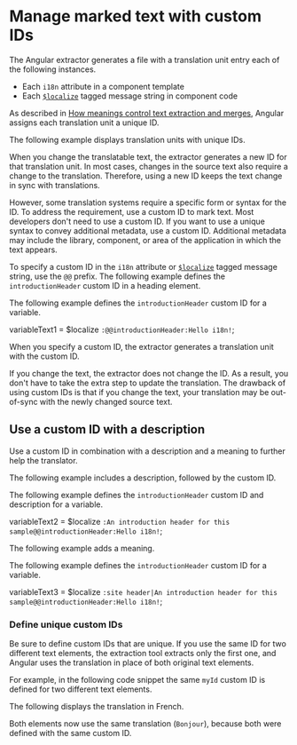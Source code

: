 # Manage marked text with custom IDs

The Angular extractor generates a file with a translation unit entry each of the following instances.

* Each `i18n` attribute in a component template
* Each [`$localize`][ApiLocalizeInitLocalize] tagged message string in component code

As described in [How meanings control text extraction and merges][GuideI18nCommonPrepareHowMeaningsControlTextExtractionAndMerges], Angular assigns each translation unit a unique ID.

The following example displays translation units with unique IDs.

<docs-code header="messages.fr.xlf.html" path="src/content/examples/i18n/doc-files/messages.fr.xlf.html" visibleRegion="generated-id"/>

When you change the translatable text, the extractor generates a new ID for that translation unit.
In most cases, changes in the source text also require a change to the translation.
Therefore, using a new ID keeps the text change in sync with translations.

However, some translation systems require a specific form or syntax for the ID.
To address the requirement, use a custom ID to mark text.
Most developers don't need to use a custom ID.
If you want to use a unique syntax to convey additional metadata, use a custom ID.
Additional metadata may include the library, component, or area of the application in which the text appears.

To specify a custom ID in the `i18n` attribute or [`$localize`][ApiLocalizeInitLocalize] tagged message string, use the `@@` prefix.
The following example defines the `introductionHeader` custom ID in a heading element.

<docs-code header="app/app.component.html" path="src/content/examples/i18n/doc-files/app.component.html" visibleRegion="i18n-attribute-solo-id"/>

The following example defines the `introductionHeader` custom ID for a variable.

<!--todo: replace with code example -->

<docs-code language="typescript">

variableText1 = $localize `:@@introductionHeader:Hello i18n!`;

</docs-code>

When you specify a custom ID, the extractor generates a translation unit with the custom ID.

<docs-code header="messages.fr.xlf.html" path="src/content/examples/i18n/doc-files/messages.fr.xlf.html" visibleRegion="custom-id"/>

If you change the text, the extractor does not change the ID.
As a result, you don't have to take the extra step to update the translation.
The drawback of using custom IDs is that if you change the text, your translation may be out-of-sync with the newly changed source text.

## Use a custom ID with a description

Use a custom ID in combination with a description and a meaning to further help the translator.

The following example includes a description, followed by the custom ID.

<docs-code header="app/app.component.html" path="src/content/examples/i18n/doc-files/app.component.html" visibleRegion="i18n-attribute-id"/>

The following example defines the `introductionHeader` custom ID and description for a variable.

<!--todo: replace with code example -->

<docs-code language="typescript">

variableText2 = $localize `:An introduction header for this sample@@introductionHeader:Hello i18n!`;

</docs-code>

The following example adds a meaning.

<docs-code header="app/app.component.html" path="src/content/examples/i18n/doc-files/app.component.html" visibleRegion="i18n-attribute-meaning-and-id"/>

The following example defines the `introductionHeader` custom ID for a variable.

<!--todo: replace with code example -->

<docs-code language="typescript">

variableText3 = $localize `:site header|An introduction header for this sample@@introductionHeader:Hello i18n!`;

</docs-code>

### Define unique custom IDs

Be sure to define custom IDs that are unique.
If you use the same ID for two different text elements, the extraction tool extracts only the first one, and Angular uses the translation in place of both original text elements.

For example, in the following code snippet the same `myId` custom ID is defined for two different text elements.

<docs-code header="app/app.component.html" path="src/content/examples/i18n/doc-files/app.component.html" visibleRegion="i18n-duplicate-custom-id"/>

The following displays the translation in French.

<docs-code header="src/locale/messages.fr.xlf" path="src/content/examples/i18n/doc-files/messages.fr.xlf.html" visibleRegion="i18n-duplicate-custom-id"/>

Both elements now use the same translation \(`Bonjour`\), because both were defined with the same custom ID.

<docs-code path="src/content/examples/i18n/doc-files/rendered-output.html"/>

[ApiLocalizeInitLocalize]: api/localize/init/$localize "$localize | init - localize - API | Angular"

[GuideI18nCommonPrepareHowMeaningsControlTextExtractionAndMerges]: guide/i18n/prepare#h1-example "How meanings control text extraction and merges - Prepare components for translations | Angular"
